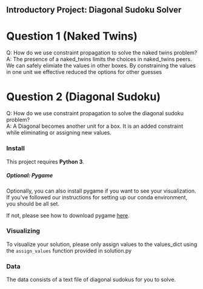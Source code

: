 
## Introductory Project: Diagonal Sudoku Solver

# Question 1 (Naked Twins)
Q: How do we use constraint propagation to solve the naked twins problem?  
A: The presence of a naked_twins limits the choices in naked_twins peers. We can safely elimiate the values in other boxes. By constraining the values in one unit we effective reduced the options for other guesses

# Question 2 (Diagonal Sudoku)
Q: How do we use constraint propagation to solve the diagonal sudoku problem?  
A: A Diagonal becomes another unit for a box. It is an added constraint while eliminating or assigning new values.

### Install

This project requires **Python 3**.

##### Optional: Pygame

Optionally, you can also install pygame if you want to see your visualization. If you've followed our instructions for setting up our conda environment, you should be all set.

If not, please see how to download pygame [here](http://www.pygame.org/download.shtml).


### Visualizing

To visualize your solution, please only assign values to the values_dict using the ```assign_values``` function provided in solution.py

### Data

The data consists of a text file of diagonal sudokus for you to solve.